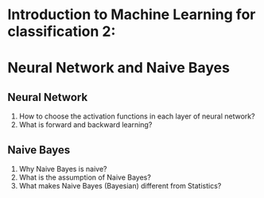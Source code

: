 # Introduction to Machine Learning for classification 2:
# Neural Network and Naive Bayes

## Neural Network
1. How to choose the activation functions in each layer of neural network?
2. What is forward and backward learning?

## Naive Bayes
1. Why Naive Bayes is naive?
2. What is the assumption of Naive Bayes?
3. What makes Naive Bayes (Bayesian) different from Statistics?




